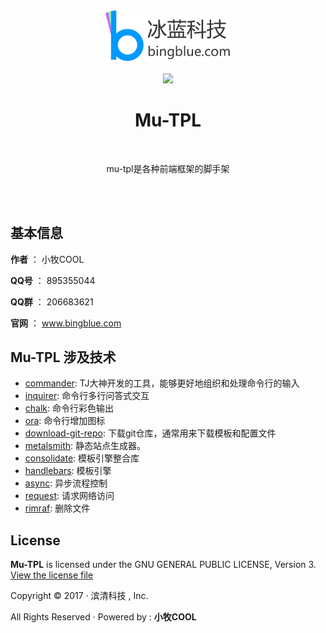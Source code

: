 <div align="center">
  <a href="https://github.com/bingblue/mu-cli">
    <img width="200" heigth="200" src="https://github.com/bingblue/group/blob/master/public/img/logo-all.png">
  </a>
  <br>
  <br>
	<a href="https://standardjs.com">
		<img src="https://img.shields.io/badge/code_style-standard-brightgreen.svg">
	</a>
  <h1>Mu-TPL</h1>
  <br>
  <p>
    mu-tpl是各种前端框架的脚手架
  <p>
  <br>
  <br>
</div>

## 基本信息

**作者** ： 小牧COOL

**QQ号** ： 895355044

**QQ群** ： 206683621

**官网** ： www.bingblue.com

## Mu-TPL 涉及技术

- [commander][1]: TJ大神开发的工具，能够更好地组织和处理命令行的输入 
- [inquirer][2]: 命令行多行问答式交互
- [chalk][3]: 命令行彩色输出
- [ora][4]: 命令行增加图标
- [download-git-repo][5]: 下载git仓库，通常用来下载模板和配置文件
- [metalsmith][6]: 静态站点生成器。
- [consolidate][7]: 模板引擎整合库
- [handlebars][8]: 模板引擎
- [async][9]: 异步流程控制
- [request][10]: 请求网络访问
- [rimraf][11]: 删除文件

## License

**Mu-TPL** is licensed under the GNU GENERAL PUBLIC LICENSE, Version 3. [View the license file](https://github.com/bingblue/mu-tpl/blob/master/LICENSE)

Copyright © 2017 · 滨清科技 , Inc. 

All Rights Reserved · Powered by : **小牧COOL**

[1]:https://github.com/tj/commander.js
[2]:https://github.com/SBoudrias/Inquirer.js
[3]:https://github.com/chalk/chalk
[4]:https://github.com/sindresorhus/ora
[5]:https://github.com/flipxfx/download-git-repo
[6]:https://github.com/segmentio/metalsmith
[7]:https://github.com/tj/consolidate.js
[8]:http://handlebarsjs.com/
[9]:https://github.com/caolan/async
[10]:https://github.com/request/request
[11]:https://github.com/isaacs/rimraf